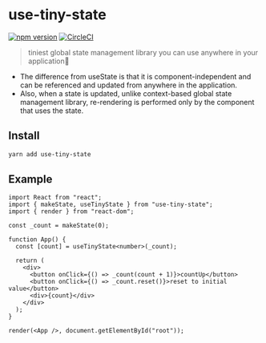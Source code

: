 # use-tiny-state

[![npm version](https://badge.fury.io/js/use-tiny-state.svg)](https://badge.fury.io/js/use-tiny-state)
[![CircleCI](https://dl.circleci.com/status-badge/img/gh/poteboy/use-tiny-state/tree/main.svg?style=svg)](https://dl.circleci.com/status-badge/redirect/gh/poteboy/use-tiny-state/tree/main)

> tiniest global state management library you can use anywhere in your application🤞

- The difference from useState is that it is component-independent and can be referenced and updated from anywhere in the application.
- Also, when a state is updated, unlike context-based global state management library, re-rendering is performed only by the component that uses the state.

## Install

```bash
yarn add use-tiny-state
```

## Example

```tsx
import React from "react";
import { makeState, useTinyState } from "use-tiny-state";
import { render } from "react-dom";

const _count = makeState(0);

function App() {
  const [count] = useTinyState<number>(_count);

  return (
    <div>
      <button onClick={() => _count(count + 1)}>countUp</button>
      <button onClick={() => _count.reset()}>reset to initial value</button>
      <div>{count}</div>
    </div>
  );
}

render(<App />, document.getElementById("root"));
```
